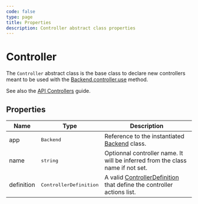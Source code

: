 ```yaml
---
code: false
type: page
title: Properties
description: Controller abstract class properties
---
```


# Controller

The `Controller` abstract class is the base class to declare new controllers meant to be used with the [Backend.controller.use](/core/2/framework/some-link) method.

See also the [API Controllers](/core/2/guides/develop-on-kuzzle/2-api-controllers) guide.

## Properties

| Name              | Type                              | Description |
|-------------------|-----------------------------------|-------------|
| app | <pre>Backend</pre> | Reference to the instantiated [Backend](/core/2/framework/some-link) class.  |
| name | <pre>string</pre> | Optionnal controller name. It will be inferred from the class name if not set.  |
| definition | <pre>ControllerDefinition</pre> | A valid [ControllerDefinition](/core/2/framework/interfaces/controller-definition) that define the controller actions list.  |
